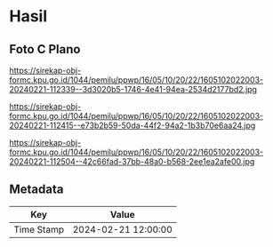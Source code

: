 # Hasil

## Foto C Plano

https://sirekap-obj-formc.kpu.go.id/1044/pemilu/ppwp/16/05/10/20/22/1605102022003-20240221-112339--3d3020b5-1746-4e41-94ea-2534d2177bd2.jpg

https://sirekap-obj-formc.kpu.go.id/1044/pemilu/ppwp/16/05/10/20/22/1605102022003-20240221-112415--e73b2b59-50da-44f2-94a2-1b3b70e6aa24.jpg

https://sirekap-obj-formc.kpu.go.id/1044/pemilu/ppwp/16/05/10/20/22/1605102022003-20240221-112504--42c66fad-37bb-48a0-b568-2ee1ea2afe00.jpg


## Metadata

| Key        | Value               |
| ---------- | ------------------- |
| Time Stamp | 2024-02-21 12:00:00 |



